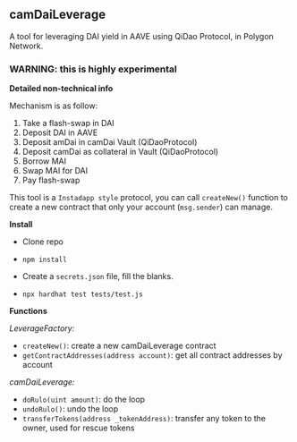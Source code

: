 ## **camDaiLeverage**

A tool for leveraging DAI yield in AAVE using QiDao Protocol, in Polygon Network.

### **WARNING:** **this is highly experimental**

**Detailed non-technical info**

Mechanism is as follow:

1. Take a flash-swap in DAI
2. Deposit DAI in AAVE
3. Deposit amDai in camDai Vault (QiDaoProtocol)
4. Deposit camDai as collateral in Vault (QiDaoProtocol)
5. Borrow MAI
6. Swap MAI for DAI
7. Pay flash-swap

This tool is a `Instadapp style` protocol, you can call `createNew()` function to create a new contract that only your account (`msg.sender`) can manage.

**Install**

- Clone repo

- ```
  npm install
  ```

- Create a `secrets.json` file, fill the blanks.

- ```
  npx hardhat test tests/test.js
  ```

**Functions**

*LeverageFactory:* 

- `createNew()`: create a new camDaiLeverage contract
- `getContractAddresses(address account)`: get all contract addresses by account

*camDaiLeverage:*

- `doRulo(uint amount)`: do the loop
- `undoRulo()`: undo the loop
- `transferTokens(address _tokenAddress)`: transfer any token to the owner, used for rescue tokens
